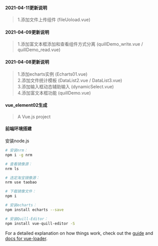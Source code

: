 
#### 2021-04-11更新说明 
> 1.添加文件上传组件 (fileUoload.vue)

#### 2021-04-09更新说明 
> 1.添加富文本框添加和查看组件方式分离  (quillDemo_write.vue  /  quillDemo_read.vue)

#### 2021-04-08更新说明  
> 1.添加echarts实例  (Echarts01.vue)  
> 2.添加文件统计模板  (DataList2.vue / DataList3.vue)  
> 3.添加输入框动态辅助输入  (dynamicSelect.vue)   
> 4.添加富文本框功能 (quillDemo.vue)  

#### vue_element02生成

> A Vue.js project

#### 前端环境搭建 

安装node.js 

``` bash
# 安装nrm：
npm i -g nrm

# 查看镜像源：
nrm ls

# 选定淘宝镜像源：
nrm use taobao

# 下载镜像文件：
npm i

# 安装echarts：
npm install echarts --save 

# 安装Quill-Editor：
npm install vue-quill-editor -S
```

For a detailed explanation on how things work, check out the [guide](http://vuejs-templates.github.io/webpack/) and [docs for vue-loader](http://vuejs.github.io/vue-loader).
